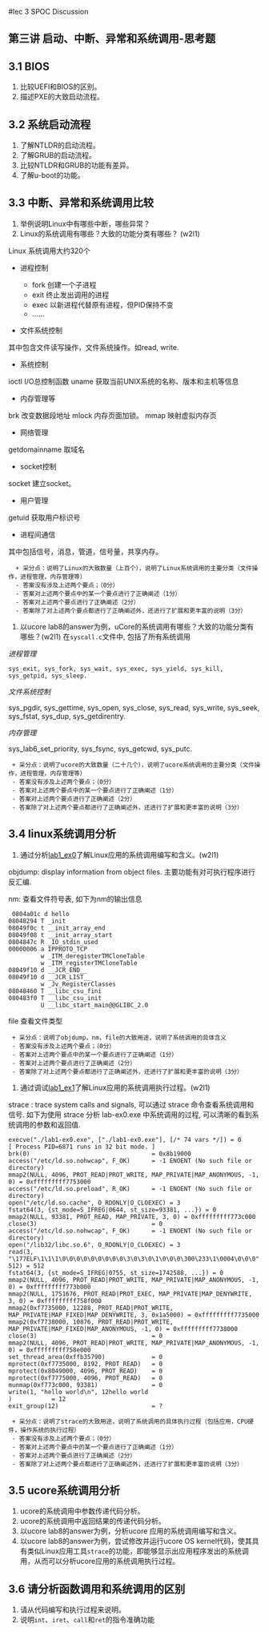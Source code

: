 #lec 3 SPOC Discussion

## 第三讲 启动、中断、异常和系统调用-思考题

## 3.1 BIOS
 1. 比较UEFI和BIOS的区别。
 1. 描述PXE的大致启动流程。

## 3.2 系统启动流程
 1. 了解NTLDR的启动流程。
 1. 了解GRUB的启动流程。
 1. 比较NTLDR和GRUB的功能有差异。
 1. 了解u-boot的功能。

## 3.3 中断、异常和系统调用比较
 1. 举例说明Linux中有哪些中断，哪些异常？
 1. Linux的系统调用有哪些？大致的功能分类有哪些？  (w2l1)

Linux 系统调用大约320个

* 进程控制
  * fork 创建一个子进程
  * exit 终止发出调用的进程
  * exec 以新进程代替原有进程，但PID保持不变
  * ......

* 文件系统控制

其中包含文件读写操作，文件系统操作。如read, write.

* 系统控制

ioctl I/O总控制函数
uname	获取当前UNIX系统的名称、版本和主机等信息

* 内存管理等

brk 改变数据段地址
mlock 内存页面加锁。
mmap	映射虚拟内存页

* 网络管理

getdomainname 取域名

* socket控制

socket 建立socket。

* 用户管理

getuid 获取用户标识号

* 进程间通信

其中包括信号，消息，管道，信号量，共享内存。

```
  + 采分点：说明了Linux的大致数量（上百个），说明了Linux系统调用的主要分类（文件操作，进程管理，内存管理等）
  - 答案没有涉及上述两个要点；（0分）
  - 答案对上述两个要点中的某一个要点进行了正确阐述（1分）
  - 答案对上述两个要点进行了正确阐述（2分）
  - 答案除了对上述两个要点都进行了正确阐述外，还进行了扩展和更丰富的说明（3分）
 ```

 1. 以ucore lab8的answer为例，uCore的系统调用有哪些？大致的功能分类有哪些？(w2l1)
 在`syscall.c`文件中, 包括了所有系统调用

 *进程管理*

    sys_exit, sys_fork, sys_wait, sys_exec, sys_yield, sys_kill, sys_getpid, sys_sleep.

 *文件系统控制*

   sys_pgdir, sys_gettime, sys_open, sys_close, sys_read, sys_write, sys_seek, sys_fstat, sys_dup, sys_getdirentry.

 *内存管理*

   sys_lab6_set_priority, sys_fsync, sys_getcwd, sys_putc.


 ```
  + 采分点：说明了ucore的大致数量（二十几个），说明了ucore系统调用的主要分类（文件操作，进程管理，内存管理等）
  - 答案没有涉及上述两个要点；（0分）
  - 答案对上述两个要点中的某一个要点进行了正确阐述（1分）
  - 答案对上述两个要点进行了正确阐述（2分）
  - 答案除了对上述两个要点都进行了正确阐述外，还进行了扩展和更丰富的说明（3分）
 ```

## 3.4 linux系统调用分析
 1. 通过分析[lab1_ex0](https://github.com/chyyuu/ucore_lab/blob/master/related_info/lab1/lab1-ex0.md)了解Linux应用的系统调用编写和含义。(w2l1)

 objdump: display information from object files. 主要功能有对可执行程序进行反汇编.

 nm: 查看文件符号表, 如下为nm的输出信息


     0804a01c d hello
    08048294 T _init
    08049f0c t __init_array_end
    08049f08 t __init_array_start
    0804847c R _IO_stdin_used
    00000006 a IPPROTO_TCP
             w _ITM_deregisterTMCloneTable
             w _ITM_registerTMCloneTable
    08049f10 d __JCR_END__
    08049f10 d __JCR_LIST__
             w _Jv_RegisterClasses
    08048460 T __libc_csu_fini
    080483f0 T __libc_csu_init
             U __libc_start_main@@GLIBC_2.0

  file 查看文件类型


 ```
  + 采分点：说明了objdump，nm，file的大致用途，说明了系统调用的具体含义
  - 答案没有涉及上述两个要点；（0分）
  - 答案对上述两个要点中的某一个要点进行了正确阐述（1分）
  - 答案对上述两个要点进行了正确阐述（2分）
  - 答案除了对上述两个要点都进行了正确阐述外，还进行了扩展和更丰富的说明（3分）

 ```

 1. 通过调试[lab1_ex1](https://github.com/chyyuu/ucore_lab/blob/master/related_info/lab1/lab1-ex1.md)了解Linux应用的系统调用执行过程。(w2l1)


  strace : trace system calls and signals, 可以通过 strace 命令查看系统调用和信号.
  如下为使用 strace 分析 lab-ex0.exe 中系统调用的过程, 可以清晰的看到系统调用的参数和返回值.


    execve("./lab1-ex0.exe", ["./lab1-ex0.exe"], [/* 74 vars */]) = 0
    [ Process PID=6871 runs in 32 bit mode. ]
    brk(0)                                  = 0x8b19000
    access("/etc/ld.so.nohwcap", F_OK)      = -1 ENOENT (No such file or directory)
    mmap2(NULL, 4096, PROT_READ|PROT_WRITE, MAP_PRIVATE|MAP_ANONYMOUS, -1, 0) = 0xfffffffff7753000
    access("/etc/ld.so.preload", R_OK)      = -1 ENOENT (No such file or directory)
    open("/etc/ld.so.cache", O_RDONLY|O_CLOEXEC) = 3
    fstat64(3, {st_mode=S_IFREG|0644, st_size=93381, ...}) = 0
    mmap2(NULL, 93381, PROT_READ, MAP_PRIVATE, 3, 0) = 0xfffffffff773c000
    close(3)                                = 0
    access("/etc/ld.so.nohwcap", F_OK)      = -1 ENOENT (No such file or directory)
    open("/lib32/libc.so.6", O_RDONLY|O_CLOEXEC) = 3
    read(3, "\177ELF\1\1\1\0\0\0\0\0\0\0\0\0\3\0\3\0\1\0\0\0\300\233\1\0004\0\0\0"..., 512) = 512
    fstat64(3, {st_mode=S_IFREG|0755, st_size=1742588, ...}) = 0
    mmap2(NULL, 4096, PROT_READ|PROT_WRITE, MAP_PRIVATE|MAP_ANONYMOUS, -1, 0) = 0xfffffffff773b000
    mmap2(NULL, 1751676, PROT_READ|PROT_EXEC, MAP_PRIVATE|MAP_DENYWRITE, 3, 0) = 0xfffffffff758f000
    mmap2(0xf7735000, 12288, PROT_READ|PROT_WRITE, MAP_PRIVATE|MAP_FIXED|MAP_DENYWRITE, 3, 0x1a5000) = 0xfffffffff7735000
    mmap2(0xf7738000, 10876, PROT_READ|PROT_WRITE, MAP_PRIVATE|MAP_FIXED|MAP_ANONYMOUS, -1, 0) = 0xfffffffff7738000
    close(3)                                = 0
    mmap2(NULL, 4096, PROT_READ|PROT_WRITE, MAP_PRIVATE|MAP_ANONYMOUS, -1, 0) = 0xfffffffff758e000
    set_thread_area(0xffb35790)             = 0
    mprotect(0xf7735000, 8192, PROT_READ)   = 0
    mprotect(0x8049000, 4096, PROT_READ)    = 0
    mprotect(0xf7775000, 4096, PROT_READ)   = 0
    munmap(0xf773c000, 93381)               = 0
    write(1, "hello world\n", 12hello world
    )           = 12
    exit_group(12)                          = ?




 ```
  + 采分点：说明了strace的大致用途，说明了系统调用的具体执行过程（包括应用，CPU硬件，操作系统的执行过程）
  - 答案没有涉及上述两个要点；（0分）
  - 答案对上述两个要点中的某一个要点进行了正确阐述（1分）
  - 答案对上述两个要点进行了正确阐述（2分）
  - 答案除了对上述两个要点都进行了正确阐述外，还进行了扩展和更丰富的说明（3分）
 ```

## 3.5 ucore系统调用分析
 1. ucore的系统调用中参数传递代码分析。
 1. ucore的系统调用中返回结果的传递代码分析。
 1. 以ucore lab8的answer为例，分析ucore 应用的系统调用编写和含义。
 1. 以ucore lab8的answer为例，尝试修改并运行ucore OS kernel代码，使其具有类似Linux应用工具`strace`的功能，即能够显示出应用程序发出的系统调用，从而可以分析ucore应用的系统调用执行过程。

## 3.6 请分析函数调用和系统调用的区别
 1. 请从代码编写和执行过程来说明。
   1. 说明`int`、`iret`、`call`和`ret`的指令准确功能
